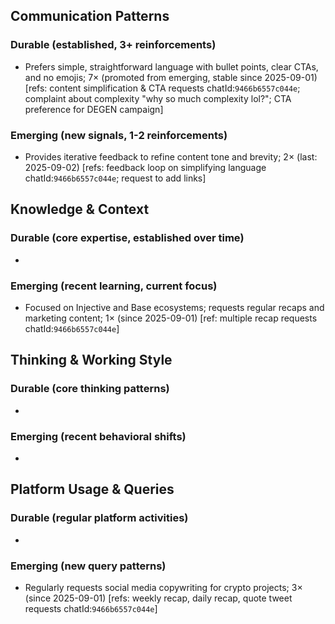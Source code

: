 ## Communication Patterns
### Durable (established, 3+ reinforcements)
- Prefers simple, straightforward language with bullet points, clear CTAs, and no emojis; 7× (promoted from emerging, stable since 2025-09-01) [refs: content simplification & CTA requests chatId:`9466b6557c044e`; complaint about complexity "why so much complexity lol?"; CTA preference for DEGEN campaign]

### Emerging (new signals, 1-2 reinforcements)
- Provides iterative feedback to refine content tone and brevity; 2× (last: 2025-09-02) [refs: feedback loop on simplifying language chatId:`9466b6557c044e`; request to add links]

## Knowledge & Context
### Durable (core expertise, established over time)
-

### Emerging (recent learning, current focus)
- Focused on Injective and Base ecosystems; requests regular recaps and marketing content; 1× (since 2025-09-01) [ref: multiple recap requests chatId:`9466b6557c044e`]

## Thinking & Working Style
### Durable (core thinking patterns)
-

### Emerging (recent behavioral shifts)
-

## Platform Usage & Queries
### Durable (regular platform activities)
-

### Emerging (new query patterns)
- Regularly requests social media copywriting for crypto projects; 3× (since 2025-09-01) [refs: weekly recap, daily recap, quote tweet requests chatId:`9466b6557c044e`]